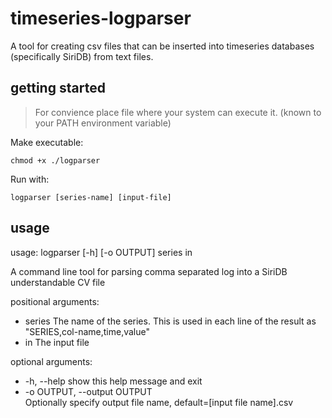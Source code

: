 # timeseries-logparser

A tool for creating csv files that can be inserted into timeseries databases (specifically SiriDB) from text files.

## getting started
> For convience place file where your system can execute it. (known to your PATH environment variable)

Make executable:
``` 
chmod +x ./logparser 
```

Run with:
```
logparser [series-name] [input-file]
```

## usage 
usage: logparser [-h] [-o OUTPUT] series in

A command line tool for parsing comma separated log into a SiriDB understandable CV file

positional arguments:
  * series                The name of the series. This is used in each line of the result as "SERIES,col-name,time,value"
  * in                    The input file

optional arguments:
  * -h, --help            show this help message and exit
  * -o OUTPUT, --output OUTPUT  
                        Optionally specify output file name, default=[input file name].csv
